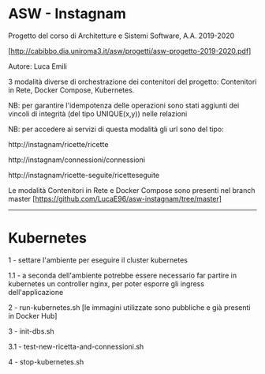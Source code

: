 # ASW - Instagnam
Progetto del corso di Architetture e Sistemi Software, A.A. 2019-2020

[http://cabibbo.dia.uniroma3.it/asw/progetti/asw-progetto-2019-2020.pdf]


Autore: Luca Emili


3 modalità diverse di orchestrazione dei contenitori del progetto: Contenitori in Rete, Docker Compose, Kubernetes.


NB: per garantire l'idempotenza delle operazioni sono stati aggiunti dei vincoli di integrità (del tipo UNIQUE(x,y)) nelle relazioni

NB: per accedere ai servizi di questa modalità gli url sono del tipo: 

http://instagnam/ricette/ricette

http://instagnam/connessioni/connessioni

http://instagnam/ricette-seguite/ricetteseguite

Le modalità Contenitori in Rete e Docker Compose sono presenti nel branch master [https://github.com/LucaE96/asw-instagnam/tree/master]


-------------------------------------------------------------------------------------------------------------------------------------------------

# Kubernetes

1 - settare l'ambiente per eseguire il cluster kubernetes

   1.1 - a seconda dell'ambiente potrebbe essere necessario far partire in kubernetes un controller nginx, per poter esporre gli ingress dell'applicazione

2 - run-kubernetes.sh  [le immagini utilizzate sono pubbliche e già presenti in Docker Hub]

3 - init-dbs.sh

   3.1 - test-new-ricetta-and-connessioni.sh

4 - stop-kubernetes.sh
